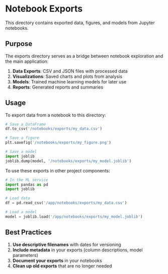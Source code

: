 # Notebook Exports

This directory contains exported data, figures, and models from Jupyter notebooks.

## Purpose

The exports directory serves as a bridge between notebook exploration and the main application:

1. **Data Exports**: CSV and JSON files with processed data
2. **Visualizations**: Saved charts and plots from analysis
3. **Models**: Trained machine learning models for later use
4. **Reports**: Generated reports and summaries

## Usage

To export data from a notebook to this directory:

```python
# Save a DataFrame
df.to_csv('/notebooks/exports/my_data.csv')

# Save a figure
plt.savefig('/notebooks/exports/my_figure.png')

# Save a model
import joblib
joblib.dump(model, '/notebooks/exports/my_model.joblib')
```

To use these exports in other project components:

```python
# In the ML service
import pandas as pd
import joblib

# Load data
df = pd.read_csv('/app/notebooks/exports/my_data.csv')

# Load a model
model = joblib.load('/app/notebooks/exports/my_model.joblib')
```

## Best Practices

1. **Use descriptive filenames** with dates for versioning
2. **Include metadata** in your exports (column descriptions, model parameters)
3. **Document your exports** in your notebooks
4. **Clean up old exports** that are no longer needed
